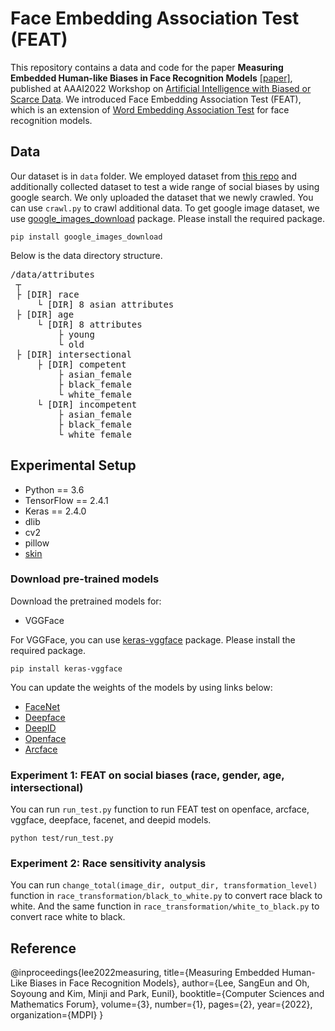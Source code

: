 # Face Embedding Association Test (FEAT)

This repository contains a data and code for the paper **Measuring Embedded Human-like Biases in Face Recognition Models** [[paper]](https://drive.google.com/file/d/10oggzfEKzTswI2XmiSd4Lypkz1IqY1cq/view), published at AAAI2022 Workshop on [Artificial Intelligence with Biased or Scarce Data](https://aibsdworkshop.github.io/2022/index.html). We introduced Face Embedding Association Test (FEAT), which is an extension of [Word Embedding Association Test](https://arxiv.org/pdf/1608.07187.pdf?ref=hackernoon.com) for face recognition models. 


Data
-------------
Our dataset is in ``data`` folder. We employed dataset from [this repo](https://github.com/candacelax/bias-in-vision-and-language) and additionally collected dataset to test a wide range of social biases by using google search. We only uploaded the dataset that we newly crawled. You can use ``crawl.py`` to crawl additional data. To get google image dataset, we use [google_images_download](https://pypi.org/project/google_images_download/) package. Please install the required package.
```
pip install google_images_download
```   
Below is the data directory structure. 

<pre>/data/attributes  
 ┬  
 ├ [DIR] race 
     └ [DIR] 8 asian attributes
 ├ [DIR] age  
     └ [DIR] 8 attributes
         ├ young
         └ old
 ├ [DIR] intersectional 
     ├ [DIR] competent 
         ├ asian_female
         ├ black_female
         └ white_female
     └ [DIR] incompetent 
         ├ asian_female
         ├ black_female
         └ white_female
</pre>


Experimental Setup
-------------
* Python == 3.6
* TensorFlow == 2.4.1
* Keras == 2.4.0
* dlib
* cv2
* pillow
* [skin](https://github.com/cirbuk/skin-detection)

### Download pre-trained models
Download the pretrained models for:
* VGGFace

For VGGFace, you can use [keras-vggface](https://pypi.org/project/keras-vggface/) package. Please install the required package.
```
pip install keras-vggface
```

You can update the weights of the models by using links below:
* [FaceNet](https://drive.google.com/file/d/1971Xk5RwedbudGgTIrGAL4F7Aifu7id1/view)
* [Deepface](https://github.com/swghosh/DeepFace/releases)
* [DeepID](https://drive.google.com/file/d/1uRLtBCTQQAvHJ_KVrdbRJiCKxU8m5q2J/view)
* [Openface](https://drive.google.com/file/d/1LSe1YCV1x-BfNnfb7DFZTNpv_Q9jITxn/view)
* [Arcface](https://drive.google.com/uc?id=1LVB3CdVejpmGHM28BpqqkbZP5hDEcdZY)


### Experiment 1: FEAT on social biases (race, gender, age, intersectional)

You can run ``run_test.py`` function to run FEAT test on openface, arcface, vggface, deepface, facenet, and deepid models.

```
python test/run_test.py
```

### Experiment 2: Race sensitivity analysis

You can run `change_total(image_dir, output_dir, transformation_level)` function in ``race_transformation/black_to_white.py`` to convert race black to white. 
And the same function in ``race_transformation/white_to_black.py`` to convert race white to black. 

Reference
-------------
@inproceedings{lee2022measuring,
  title={Measuring Embedded Human-Like Biases in Face Recognition Models},
  author={Lee, SangEun and Oh, Soyoung and Kim, Minji and Park, Eunil},
  booktitle={Computer Sciences and Mathematics Forum},
  volume={3},
  number={1},
  pages={2},
  year={2022},
  organization={MDPI}
}




